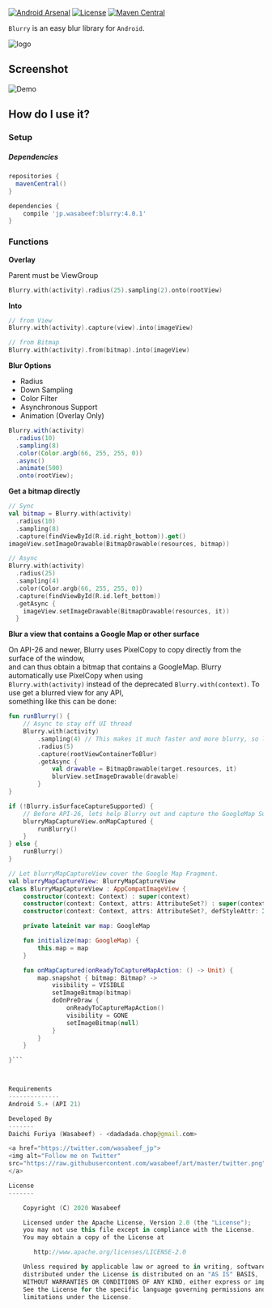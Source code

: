 [![Android Arsenal](https://img.shields.io/badge/Android%20Arsenal-Blurry-brightgreen.svg?style=flat)](https://android-arsenal.com/details/1/2192)
[![License](https://img.shields.io/badge/license-Apache%202-blue.svg)](https://www.apache.org/licenses/LICENSE-2.0)
[![Maven Central](https://maven-badges.herokuapp.com/maven-central/jp.wasabeef/blurry/badge.svg)](https://search.maven.org/artifact/jp.wasabeef/blurry)

`Blurry` is an easy blur library for `Android`.

![logo](art/blurry.png)

Screenshot
---

![Demo](art/blurry.gif)

How do I use it?
---

### Setup

##### Dependencies
```groovy
repositories {
  mavenCentral()
}

dependencies {
    compile 'jp.wasabeef:blurry:4.0.1'
}
```

### Functions

**Overlay**

Parent must be ViewGroup

```kotlin
Blurry.with(activity).radius(25).sampling(2).onto(rootView)
```

**Into**  
```kotlin
// from View
Blurry.with(activity).capture(view).into(imageView)
```

```kotlin
// from Bitmap 
Blurry.with(activity).from(bitmap).into(imageView)
```

**Blur Options**

- Radius
- Down Sampling
- Color Filter
- Asynchronous Support
- Animation (Overlay Only)

```java
Blurry.with(activity)
  .radius(10)
  .sampling(8)
  .color(Color.argb(66, 255, 255, 0))
  .async()
  .animate(500)
  .onto(rootView);
```

**Get a bitmap directly**
```kotlin
// Sync
val bitmap = Blurry.with(activity)
  .radius(10)
  .sampling(8)
  .capture(findViewById(R.id.right_bottom)).get()
imageView.setImageDrawable(BitmapDrawable(resources, bitmap))

// Async
Blurry.with(activity)
  .radius(25)
  .sampling(4)
  .color(Color.argb(66, 255, 255, 0))
  .capture(findViewById(R.id.left_bottom))
  .getAsync {
    imageView.setImageDrawable(BitmapDrawable(resources, it))
  }
```

**Blur a view that contains a Google Map or other surface**

On API-26 and newer, Blurry uses PixelCopy to copy directly from the surface of the window,  
and can thus obtain a bitmap that contains a GoogleMap. Blurry automatically use PixelCopy when using  
`Blurry.with(activity)` instead of the deprecated `Blurry.with(context)`. To use get a blurred view for any API,  
something like this can be done:

```kotlin
fun runBlurry() {
    // Async to stay off UI thread
    Blurry.with(activity)
        .sampling(4) // This makes it much faster and more blurry, so less radius is needed, and less radius also makes it faster
        .radius(5)
        .capture(rootViewContainerToBlur)
        .getAsync { 
            val drawable = BitmapDrawable(target.resources, it)
            blurView.setImageDrawable(drawable)
        }
}

if (!Blurry.isSurfaceCaptureSupported) {
    // Before API-26, lets help Blurry out and capture the GoogleMap Surface into a regular ImageView, and proceed when ready
    blurryMapCaptureView.onMapCaptured {
        runBlurry()
    }
} else {
    runBlurry()
}

// Let blurryMapCaptureView cover the Google Map Fragment. 
val blurryMapCaptureView: BlurryMapCaptureView
class BlurryMapCaptureView : AppCompatImageView {
    constructor(context: Context) : super(context)
    constructor(context: Context, attrs: AttributeSet?) : super(context, attrs)
    constructor(context: Context, attrs: AttributeSet?, defStyleAttr: Int) : super(context, attrs, defStyleAttr)

    private lateinit var map: GoogleMap

    fun initialize(map: GoogleMap) {
        this.map = map
    }

    fun onMapCaptured(onReadyToCaptureMapAction: () -> Unit) {
        map.snapshot { bitmap: Bitmap? ->
            visibility = VISIBLE
            setImageBitmap(bitmap)
            doOnPreDraw {
                onReadyToCaptureMapAction()
                visibility = GONE
                setImageBitmap(null)
            }
        }
    }

}```



Requirements
--------------
Android 5.+ (API 21)

Developed By
-------
Daichi Furiya (Wasabeef) - <dadadada.chop@gmail.com>

<a href="https://twitter.com/wasabeef_jp">
<img alt="Follow me on Twitter"
src="https://raw.githubusercontent.com/wasabeef/art/master/twitter.png" width="75"/>
</a>

License
-------

    Copyright (C) 2020 Wasabeef

    Licensed under the Apache License, Version 2.0 (the "License");
    you may not use this file except in compliance with the License.
    You may obtain a copy of the License at

       http://www.apache.org/licenses/LICENSE-2.0

    Unless required by applicable law or agreed to in writing, software
    distributed under the License is distributed on an "AS IS" BASIS,
    WITHOUT WARRANTIES OR CONDITIONS OF ANY KIND, either express or implied.
    See the License for the specific language governing permissions and
    limitations under the License.
